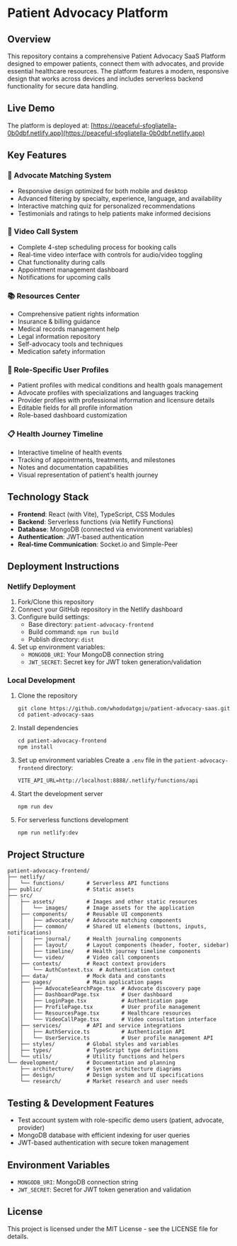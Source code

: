 # Patient Advocacy Platform

## Overview
This repository contains a comprehensive Patient Advocacy SaaS Platform designed to empower patients, connect them with advocates, and provide essential healthcare resources. The platform features a modern, responsive design that works across devices and includes serverless backend functionality for secure data handling.

## Live Demo
The platform is deployed at: [https://peaceful-sfogliatella-0b0dbf.netlify.app](https://peaceful-sfogliatella-0b0dbf.netlify.app)

## Key Features

### 📱 Advocate Matching System
- Responsive design optimized for both mobile and desktop
- Advanced filtering by specialty, experience, language, and availability
- Interactive matching quiz for personalized recommendations
- Testimonials and ratings to help patients make informed decisions

### 🎥 Video Call System
- Complete 4-step scheduling process for booking calls
- Real-time video interface with controls for audio/video toggling
- Chat functionality during calls
- Appointment management dashboard
- Notifications for upcoming calls

### 📚 Resources Center
- Comprehensive patient rights information
- Insurance & billing guidance
- Medical records management help
- Legal information repository
- Self-advocacy tools and techniques
- Medication safety information

### 👤 Role-Specific User Profiles
- Patient profiles with medical conditions and health goals management
- Advocate profiles with specializations and languages tracking
- Provider profiles with professional information and licensure details
- Editable fields for all profile information
- Role-based dashboard customization

### 📋 Health Journey Timeline
- Interactive timeline of health events
- Tracking of appointments, treatments, and milestones
- Notes and documentation capabilities
- Visual representation of patient's health journey

## Technology Stack
- **Frontend**: React (with Vite), TypeScript, CSS Modules
- **Backend**: Serverless functions (via Netlify Functions)
- **Database**: MongoDB (connected via environment variables)
- **Authentication**: JWT-based authentication
- **Real-time Communication**: Socket.io and Simple-Peer

## Deployment Instructions

### Netlify Deployment
1. Fork/Clone this repository
2. Connect your GitHub repository in the Netlify dashboard
3. Configure build settings:
   - Base directory: `patient-advocacy-frontend`
   - Build command: `npm run build`
   - Publish directory: `dist`
4. Set up environment variables:
   - `MONGODB_URI`: Your MongoDB connection string
   - `JWT_SECRET`: Secret key for JWT token generation/validation

### Local Development
1. Clone the repository
   ```
   git clone https://github.com/whododatgoju/patient-advocacy-saas.git
   cd patient-advocacy-saas
   ```

2. Install dependencies
   ```
   cd patient-advocacy-frontend
   npm install
   ```

3. Set up environment variables
   Create a `.env` file in the `patient-advocacy-frontend` directory:
   ```
   VITE_API_URL=http://localhost:8888/.netlify/functions/api
   ```

4. Start the development server
   ```
   npm run dev
   ```

5. For serverless functions development
   ```
   npm run netlify:dev
   ```

## Project Structure
```
patient-advocacy-frontend/
├── netlify/
│   └── functions/       # Serverless API functions
├── public/              # Static assets
├── src/
│   ├── assets/          # Images and other static resources
│   │   └── images/      # Image assets for the application
│   ├── components/      # Reusable UI components
│   │   ├── advocate/    # Advocate matching components
│   │   ├── common/      # Shared UI elements (buttons, inputs, notifications)
│   │   ├── journal/     # Health journaling components
│   │   ├── layout/      # Layout components (header, footer, sidebar)
│   │   ├── timeline/    # Health journey timeline components
│   │   └── video/       # Video call components
│   ├── contexts/        # React context providers
│   │   └── AuthContext.tsx  # Authentication context
│   ├── data/            # Mock data and constants
│   ├── pages/           # Main application pages
│   │   ├── AdvocateSearchPage.tsx  # Advocate discovery page
│   │   ├── DashboardPage.tsx       # User dashboard
│   │   ├── LoginPage.tsx           # Authentication page
│   │   ├── ProfilePage.tsx         # User profile management
│   │   ├── ResourcesPage.tsx       # Healthcare resources
│   │   └── VideoCallPage.tsx       # Video consultation interface
│   ├── services/        # API and service integrations
│   │   ├── AuthService.ts          # Authentication API
│   │   └── UserService.ts          # User profile management API
│   ├── styles/          # Global styles and variables
│   ├── types/           # TypeScript type definitions
│   └── utils/           # Utility functions and helpers
└── development/         # Documentation and planning
    ├── architecture/    # System architecture diagrams
    ├── design/          # Design system and UI specifications
    └── research/        # Market research and user needs
```

## Testing & Development Features
- Test account system with role-specific demo users (patient, advocate, provider)
- MongoDB database with efficient indexing for user queries
- JWT-based authentication with secure token management

## Environment Variables
- `MONGODB_URI`: MongoDB connection string
- `JWT_SECRET`: Secret for JWT token generation and validation

## License
This project is licensed under the MIT License - see the LICENSE file for details.
